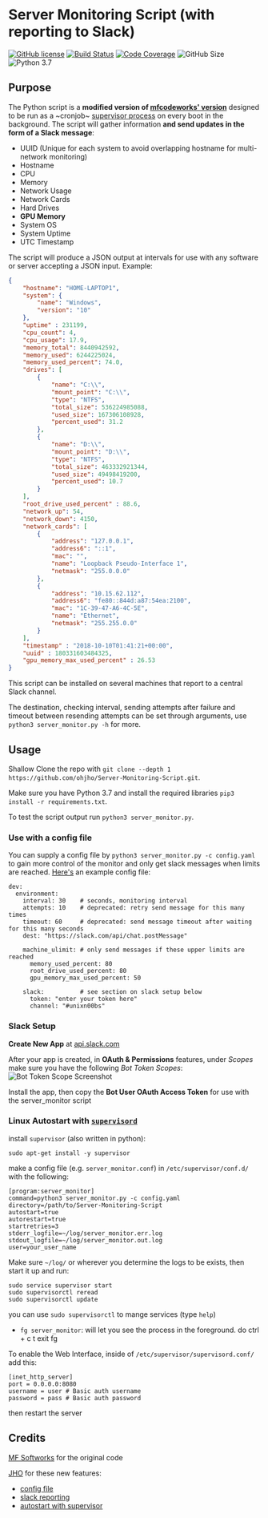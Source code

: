# Server Monitoring Script (with reporting to Slack)

[![GitHub license](https://img.shields.io/github/license/ohjho/Server-Monitoring-Script.svg)](https://github.com/ohjho/Server-Monitoring-Script/blob/master/LICENSE.md) [![Build Status](https://travis-ci.com/ohjho/Server-Monitoring-Script.svg?branch=master)](https://travis-ci.com/ohjho/Server-Monitoring-Script)
[![Code Coverage](https://codecov.io/gh/ohjho/Server-Monitoring-Script/branch/master/graphs/badge.svg)](https://codecov.io/gh/ohjho/Server-Monitoring-Script) ![GitHub Size](https://img.shields.io/github/repo-size/ohjho/Server-Monitoring-Script.svg) ![Python 3.7](https://img.shields.io/badge/made%20with-Py3.7-darkblue)

## Purpose

The Python script is a **modified version of [mfcodeworks' version](https://github.com/mfcodeworks/Server-Monitoring-Script)** designed to be run as a ~cronjob~ [supervisor process](http://supervisord.org/) on every boot in the background.
The script will gather information **and send updates in the form of a Slack message**:

- UUID (Unique for each system to avoid overlapping hostname for multi-network monitoring)
- Hostname
- CPU
- Memory
- Network Usage
- Network Cards
- Hard Drives
- **GPU Memory**
- System OS
- System Uptime
- UTC Timestamp

The script will produce a JSON output at intervals for use with any software or server accepting a JSON input.
Example:

```json
{
    "hostname": "HOME-LAPTOP1",
    "system": {
        "name": "Windows",
        "version": "10"
    },
    "uptime" : 231199,
    "cpu_count": 4,
    "cpu_usage": 17.9,
    "memory_total": 8440942592,
    "memory_used": 6244225024,
    "memory_used_percent": 74.0,
    "drives": [
        {
            "name": "C:\\",
            "mount_point": "C:\\",
            "type": "NTFS",
            "total_size": 536224985088,
            "used_size": 167306108928,
            "percent_used": 31.2
        },
        {
            "name": "D:\\",
            "mount_point": "D:\\",
            "type": "NTFS",
            "total_size": 463332921344,
            "used_size": 49498419200,
            "percent_used": 10.7
        }
    ],
    "root_drive_used_percent" : 88.6,
    "network_up": 54,
    "network_down": 4150,
    "network_cards": [
        {
            "address": "127.0.0.1",
            "address6": "::1",
            "mac": "",
            "name": "Loopback Pseudo-Interface 1",
            "netmask": "255.0.0.0"
        },
        {
            "address": "10.15.62.112",
            "address6": "fe80::844d:a87:54ea:2100",
            "mac": "1C-39-47-A6-4C-5E",
            "name": "Ethernet",
            "netmask": "255.255.0.0"
        }
    ],
    "timestamp" : "2018-10-10T01:41:21+00:00",
    "uuid" : 180331603484325,
    "gpu_memory_max_used_percent" : 26.53
}
```

This script can be installed on several machines that report to a central Slack channel.

The destination, checking interval, sending attempts after failure and timeout between resending attempts can be set through arguments, use `python3 server_monitor.py -h` for more.

## Usage

Shallow Clone the repo with `git clone --depth 1 https://github.com/ohjho/Server-Monitoring-Script.git`.

Make sure you have Python 3.7 and install the required libraries `pip3 install -r requirements.txt`.

To test the script output run `python3 server_monitor.py`.

### Use with a config file
You can supply a config file by `python3 server_monitor.py -c config.yaml` to gain more control of the monitor and only get slack messages when limits are reached. [Here's](config_example.yaml) an example config file:
```
dev:
  environment:
    interval: 30    # seconds, monitoring interval
    attempts: 10    # deprecated: retry send message for this many times
    timeout: 60     # deprecated: send message timeout after waiting for this many seconds
    dest: "https://slack.com/api/chat.postMessage"

    machine_ulimit: # only send messages if these upper limits are reached
      memory_used_percent: 80
      root_drive_used_percent: 80
      gpu_memory_max_used_percent: 50

    slack:          # see section on slack setup below
      token: "enter your token here"
      channel: "#unixn00bs"
```

### Slack Setup
**Create New App** at [api.slack.com](https://api.slack.com/apps)

After your app is created, in **OAuth & Permissions** features, under _Scopes_ make sure you have the following _Bot Token Scopes_:
![Bot Token Scope Screenshot](slack_scope_screenshot.png)

Install the app, then copy the **Bot User OAuth Access Token** for use with the server_monitor script

### **Linux Autostart** with [`supervisord`](https://serversforhackers.com/c/monitoring-processes-with-supervisord)
install `supervisor` (also written in python):
```
sudo apt-get install -y supervisor
```
make a config file (e.g. `server_monitor.conf`) in `/etc/supervisor/conf.d/` with the following:
```
[program:server_monitor]
command=python3 server_monitor.py -c config.yaml
directory=/path/to/Server-Monitoring-Script
autostart=true
autorestart=true
startretries=3
stderr_logfile=~/log/server_monitor.err.log
stdout_logfile=~/log/server_monitor.out.log
user=your_user_name
```
Make sure `~/log/` or wherever you determine the logs to be exists, then start it up and run:
```
sudo service supervisor start
sudo supervisorctl reread
sudo supervisorctl update
```

you can use `sudo supervisorctl` to mange services (type `help`)
* `fg server_monitor`: will let you see the process in the foreground. do ctrl + c t exit fg

To enable the Web Interface, inside of `/etc/supervisor/supervisord.conf/` add this:
```
[inet_http_server]
port = 0.0.0.0:8080
username = user # Basic auth username
password = pass # Basic auth password
```
then restart the server

## Credits

[MF Softworks](https://github.com/mfcodeworks) for the original code

[JHO](https://github.com/ohjho) for these new features:
* [config file](https://github.com/ohjho/Server-Monitoring-Script#use-with-a-config-file)
* [slack reporting](https://github.com/ohjho/Server-Monitoring-Script#slack-setup)
* [autostart with supervisor](https://github.com/ohjho/Server-Monitoring-Script#linux-autostart-with-supervisord)
